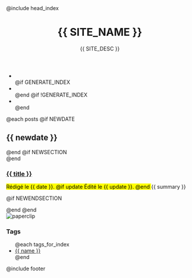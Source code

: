 ---
---
<!DOCTYPE html>
<html>
<head>
@include head_index
<title>{{ SITE_NAME }}</title>
</head>
<body>
<main>
	<header>
		<h1><i class="fa fa-hand-spock-o fa-flip-horizontal"></i> {{ SITE_NAME }}</h1>
		<p>{{ SITE_DESC }}</p>
	</header>
	<nav>
		<ul>
			<li><a href="#author" title="About"><i class="fa fa-heartbeat fa-2x"></i></a></li>
@if GENERATE_INDEX
			<li class="active"><a href="index.html" title="Home"><i class="fa fa-home fa-2x"></i></a></li>
@end
@if !GENERATE_INDEX
			<li><a href="index.html" title="Home"><i class="fa fa-home fa-2x"></i></a></li>
@end
	</nav>
	<div id="content">
		<section>
@each posts
@if NEWDATE
			<h2>{{ newdate }}</h2>
@end
@if NEWSECTION
			<section>
@end
			<article>
				<h3><a href="{{ id }}.html">{{ title }}</a></h3>
				<mark>Rédigé le <time>{{ date }}</time>.
@if update
				Édité le <time>{{ update }}</time>.
@end
				</mark>
				{{ summary }}
			</article>

@if NEWENDSECTION
			</section>
@end
@end
		</section>
		<aside>
			<div class="boxp">
				<img class="paperclip" src="theme/paperclip.png" alt="paperclip" />
				<nav>
					<h3>Tags</h3>
					<ul>
@each tags_for_index
						<li><a href="{{ link }}">{{ name }}</a></li>
@end
					</ul>
				</nav>
			</div>
		</aside>
	</div>
@include footer
</main>
</body>
</html>
